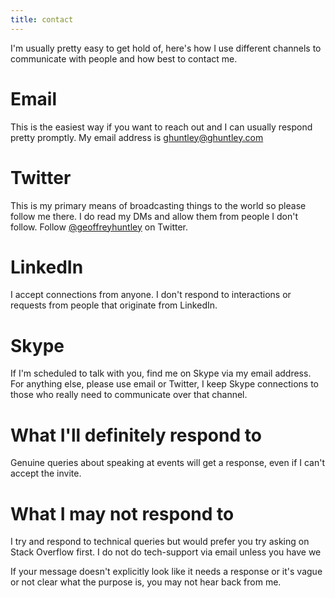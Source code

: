 ```yaml
---
title: contact
---
```


I'm usually pretty easy to get hold of, here's how I use different channels to communicate with people and how best to contact me.

# Email

This is the easiest way if you want to reach out and I can usually respond pretty promptly. My email address is <a href="mailto:ghuntley@ghuntley.com">ghuntley@ghuntley.com</a>

# Twitter

This is my primary means of broadcasting things to the world so please follow me there. I do read my DMs and allow them from people I don't follow. Follow <a href="http://twitter.com/geoffreyhuntley">@geoffreyhuntley</a> on Twitter.

# LinkedIn

I accept connections from anyone. I don't respond to interactions or requests from people that originate from LinkedIn. 

# Skype

If I'm scheduled to talk with you, find me on Skype via my email address. For anything else, please use email or Twitter, I keep Skype connections to those who really need to communicate over that channel.

# What I'll definitely respond to

Genuine queries about speaking at events will get a response, even if I can't accept the invite.

# What I may not respond to

I try and respond to technical queries but would prefer you try asking on Stack Overflow first. I do not do tech-support via email unless you have we 

If your message doesn't explicitly look like it needs a response or it's vague or not clear what the purpose is, you may not hear back from me.
